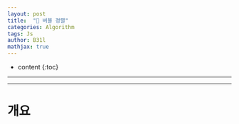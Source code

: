 ```yaml
---
layout: post
title:  "🍺 버블 정렬"
categories: Algorithm
tags: Js
author: B31l
mathjax: true
---
```




* content
{:toc}




___









___

# 개요

